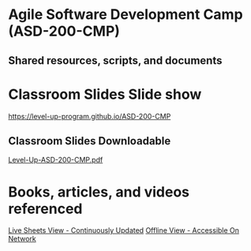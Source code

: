 # Agile Software Development Camp (ASD-200-CMP)
## Shared resources, scripts, and documents

# Classroom Slides Slide show
https://level-up-program.github.io/ASD-200-CMP

## Classroom Slides Downloadable
[Level-Up-ASD-200-CMP.pdf](https://drive.google.com/file/d/1NNuCrb7qpFrjuoZWQVUm_hDqZZ8as5kd/view?usp=sharing)

# Books, articles, and videos referenced
[Live Sheets View - Continuously Updated](https://docs.google.com/spreadsheets/d/e/2PACX-1vSN3im9QnpxFlNKoapAvpwHSjLvxckjFcP3vxKplInmQ-XeOenFHkU8gKLbY7XhPFEcecix6F76iqLq/pubhtml)
[Offline View - Accessible On Network](https://github.com/level-up-program/ASD-200-CMP/blob/develop/Learning%20Resources.xlsx)
